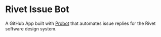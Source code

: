 # Rivet Issue Bot

A GitHub App built with [Probot](https://github.com/probot/probot) that automates issue replies for the Rivet software design system.